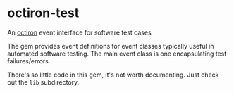 # octiron-test
An [octiron](https://github.com/jfinkhaeuser/octiron) event interface for software test cases

The gem provides event definitions for event classes typically useful in
automated software testing. The main event class is one encapsulating test
failures/errors.

There's so little code in this gem, it's not worth documenting. Just check out
the `lib` subdirectory.


